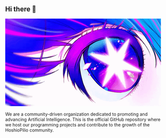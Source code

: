 ## Hi there 👋
![BANNER](https://github.com/HoshioPilio/.github/blob/main/docs/hoshino_ai.gif)


We are a community-driven organization dedicated
to promoting and advancing Artificial Intelligence. 
This is the official GitHub repository where we host our programming projects 
and contribute to the growth of the  HoshioPilio community.

<!--


> Do you hate tacos? me too :)
🧙 Remember, you can do mighty things with the power of [Markdown](https://docs.github.com/github/writing-on-github/getting-started-with-writing-and-formatting-on-github/basic-writing-and-formatting-syntax)
-->
